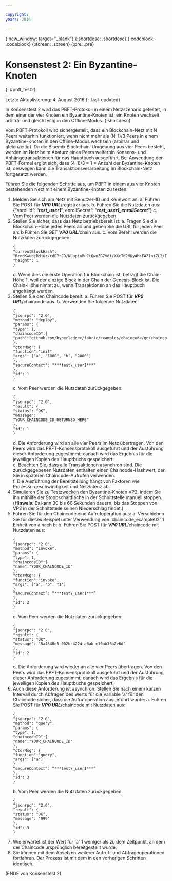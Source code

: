 ```yaml
---

copyright:
years: 2016

---
```


{:new_window: target="_blank"}
{:shortdesc: .shortdesc}
{:codeblock: .codeblock}
{:screen: .screen}
{:pre: .pre}


# Konsenstest 2: Ein Byzantine-Knoten
{: #pbft_test2}

Letzte Aktualisierung: 4. August 2016
{: .last-updated}

In Konsenstest 2 wird das PBFT-Protokoll in einem Netzszenario getestet, in dem einer der vier Knoten ein Byzantine-Knoten ist: ein Knoten wechselt arbiträr und gleichzeitig in den Offline-Modus.
{:shortdesc}

Vom PBFT-Protokoll wird sichergestellt, dass ein Blockchain-Netz mit N Peers weiterhin funktioniert, wenn nicht mehr als (N-1)/3 Peers in einem Byzantine-Knoten in den Offline-Modus wechseln (arbiträr und gleichzeitig). Da die Bluemix Blockchain-Umgebung aus vier Peers besteht, werden im Netz beim Absturz eines Peers weiterhin Konsens- und Anhängetransaktionen für das Hauptbuch ausgeführt. Bei Anwendung der PBFT-Formel ergibt sich, dass (4-1)/3 = 1 = Anzahl der Byzantine-Knoten ist; deswegen kann die Transaktionsverarbeitung im Blockchain-Netz fortgesetzt werden.

Führen Sie die folgenden Schritte aus, um PBFT in einem aus vier Knoten bestehenden Netz mit einem Byzantine-Knoten zu testen:
1.	Melden Sie sich am Netz mit Benutzer-ID und Kennwort an:
    a.  Führen Sie POST für ***VP0 URL***/registrar aus.
    b.  Führen Sie die Nutzdaten aus: {“enrollId”: “***test\_user1***”, enrollSecret”: “***test\_user1\_enrollSecret***”}
    c.  Vom Peer werden die Nutzdaten zurückgegeben.
2.  Stellen Sie sicher, dass das Netz betriebsbereit ist:
    a.  Fragen Sie die Blockchain-Höhe jedes Peers ab und geben Sie die URL für jeden Peer an:
    b   Führen Sie GET ***VP0 URL***/chain aus.
    c.  Vom Befehl werden die Nutzdaten zurückgegeben:
      ```
      {
      "currentBlockHash":
      "RrndKwuojRMjOz/rdD7rJD/NUupiuBuCtQwnZG7Vdi/XXcTd2MDyAMsFAZ1ntZL2/IIcSUeatIZAKS6ss7fEvg==",
      "height": 1
      }
      ```  
    d.  Wenn dies die erste Operation für Blockchain ist, beträgt die Chain-Höhe 1, weil der einzige Block in der Chain der Genesis-Block ist. Die Chain-Höhe nimmt zu, wenn Transaktionen an das Hauptbuch angehängt werden.
3.  Stellen Sie den Chaincode bereit:
   a.  Führen Sie POST für ***VP0 URL***/chaincode aus.
   b.  Verwenden Sie folgende Nutzdaten:  
      ```
      {
      "jsonrpc": "2.0",
      "method": "deploy",
      "params": {
      "type": 1,
      "chaincodeID":{
      "path":"github.com/hyperledger/fabric/examples/chaincode/go/chaincode_example02"
      },
      "ctorMsg": {
      "function":"init",
      "args": ["a", "1000", "b", "2000"]
      },
      "secureContext": "***test\_user1***"
      },
      "id": 1
      }
      ```  
    c.  Vom Peer werden die Nutzdaten zurückgegeben:  
      ```
      {
      "jsonrpc": "2.0",
      "result": {
      "status": "OK",
      "message":
      "YOUR_CHAINCODE_ID_RETURNED_HERE"
      },
      "id": 1
      }
      ```  
    d. Die Anforderung wird an alle vier Peers im Netz übertragen. Von den Peers wird das PBFT-Konsensprotokoll ausgeführt und der Ausführung dieser Anforderung zugestimmt; danach wird das Ergebnis für die jeweiligen Kopien des Hauptbuchs gespeichert.  
    e.  Beachten Sie, dass alle Transaktionen asynchron sind. Die zurückgegebenen Nutzdaten enthalten einen Chaincode-Hashwert, den Sie in späteren Chaincode-Aufrufen verwenden.  
    f.  Die Ausführung der Bereitstellung hängt von Faktoren wie Prozessorgeschwindigkeit und Netzlatenz ab.  
4.  Simulieren Sie zu Testzwecken den Byzantine-Knoten VP2, indem Sie ihn mithilfe der Stoppschaltfläche in der Schnittstelle manuell stoppen.  (**Hinweis**: Es kann 30 bis 60 Sekunden dauern, bis das Stoppen von VP2 in der Schnittstelle seinen Niederschlag findet.)
5.  Führen Sie für den Chaincode eine Aufrufoperation aus:
    a.  Verschieben Sie für dieses Beispiel unter Verwendung von 'chaincode_example02' 1 Einheit von a nach b:
    b.  Führen Sie POST für ***VP0 URL***/chaincode mit Nutzdaten aus:
      ```
      {
      "jsonrpc": "2.0",
      "method": "invoke",
      "params": {
      "type": 1,
      "chaincodeID":{
      "name":"YOUR_CHAINCODE_ID"
      },
      "ctorMsg": {
      "function":"invoke",
      "args": ["a", "b", "1"]
      }
      “secureContext”: “***test\_user1***”
      },
      "id": 2
      }
      ```
    c.  Vom Peer werden die Nutzdaten zurückgegeben:
      ```
      {
      "jsonrpc": "2.0",
      "result": {
      "status": "OK",
      "message": "5a4540e5-902b-422d-a6ab-e70ab36a2e6d"
      },
      "id": 2
      }
      ```
    d.  Die Anforderung wird wieder an alle vier Peers übertragen. Von den Peers wird das PBFT-Konsensprotokoll ausgeführt und der Ausführung dieser Anforderung zugestimmt; danach wird das Ergebnis für die jeweiligen Kopien des Hauptbuchs gespeichert.
6.  Auch diese Anforderung ist asynchron. Stellen Sie nach einem kurzen Intervall durch Abfragen des Werts für die Variable 'a' für den Chaincode sicher, dass die Aufrufoperation ausgeführt wurde:
    a.  Führen Sie POST für ***VP0 URL***/chaincode mit Nutzdaten aus:
      ```
      {
      "jsonrpc": "2.0",
      "method": "query",
      "params": {
      "type": 1,
      "chaincodeID":{
      "name":"YOUR_CHAINCODE_ID"
      },
      "ctorMsg": {
      "function":"query",
      "args": ["a"]
      }
      “secureContext”: “***test\_user1***”
      },
      "id": 3
      }
      ```
    b.  Vom Peer werden die Nutzdaten zurückgegeben:
      ```
      {
      "jsonrpc": "2.0",
      "result": {
      "status": "OK",
      "message": "999"
      },
      "id": 3
      }
      ```
7.  Wie erwartet ist der Wert für 'a' 1 weniger als zu dem Zeitpunkt, an dem der Chaincode ursprünglich bereitgestellt wurde.
8.  Sie können mit dem Absetzen weiterer Aufruf- und Abfrageoperationen fortfahren. Der Prozess ist mit dem in den vorherigen Schritten identisch.

(ENDE von Konsenstest 2)
